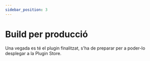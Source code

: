 ```yaml
---
sidebar_position: 3
---
```


# Build per producció

Una vegada es té el plugin finalitzat, s'ha de preparar per a poder-lo desplegar a la Plugin Store.

